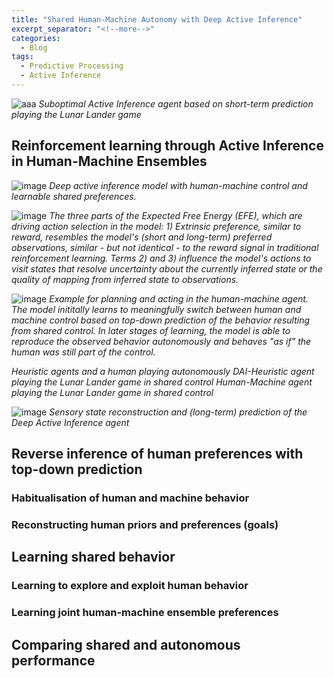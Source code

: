 ```yaml
---
title: "Shared Human-Machine Autonomy with Deep Active Inference"
excerpt_separator: "<!--more-->"
categories:
  - Blog
tags:
  - Predictive Processing
  - Active Inference
---
```


![aaa](https://user-images.githubusercontent.com/11250153/107032445-1b04b680-67b4-11eb-8be6-3b691a3b8f2d.gif)
*Suboptimal Active Inference agent based on short-term prediction playing the Lunar Lander game*

## Reinforcement learning through Active Inference in Human-Machine Ensembles
![image](https://user-images.githubusercontent.com/11250153/107070727-fcb6af00-67e3-11eb-9b86-16164ca286a0.png)
*Deep active inference model with human-machine control and learnable shared preferences.*

![image](https://user-images.githubusercontent.com/11250153/107074933-b95f3f00-67e9-11eb-9c05-e1ef01708537.png)
*The three parts of the Expected Free Energy (EFE), which are driving action selection in the model: 1) Extrinsic preference, similar to reward, resembles the
model's (short and long-term) preferred observations, similar - but not identical - to the reward signal in traditional reinforcement learning. Terms 2) and 3) influence the model's actions to visit states that resolve uncertainty about the currently inferred state or the quality of mapping from inferred state to observations.*

![image](https://user-images.githubusercontent.com/11250153/107073371-9764bd00-67e7-11eb-8ab2-d35509726adf.png)
*Example for planning and acting in the human-machine agent. The model inititally learns to meaningfully switch between human and machine control based on top-down prediction of the behavior resulting from shared control. In later stages of learning, the model is able to reproduce the observed behavior autonomously and behaves "as if" the human was still part of the control.*

*Heuristic agents and a human playing autonomously*
*DAI-Heuristic agent playing the Lunar Lander game in shared control*
*Human-Machine agent playing the Lunar Lander game in shared control*

![image](https://user-images.githubusercontent.com/11250153/107033193-3ae8aa00-67b5-11eb-8198-8f883c9aa1a0.png)
*Sensory state reconstruction and (long-term) prediction of the Deep Active Inference agent*

## Reverse inference of human preferences with top-down prediction
### Habitualisation of human and machine behavior
### Reconstructing human priors and preferences (goals) 

## Learning shared behavior
### Learning to explore and exploit human behavior
### Learning joint human-machine ensemble preferences
  
## Comparing shared and autonomous performance 


